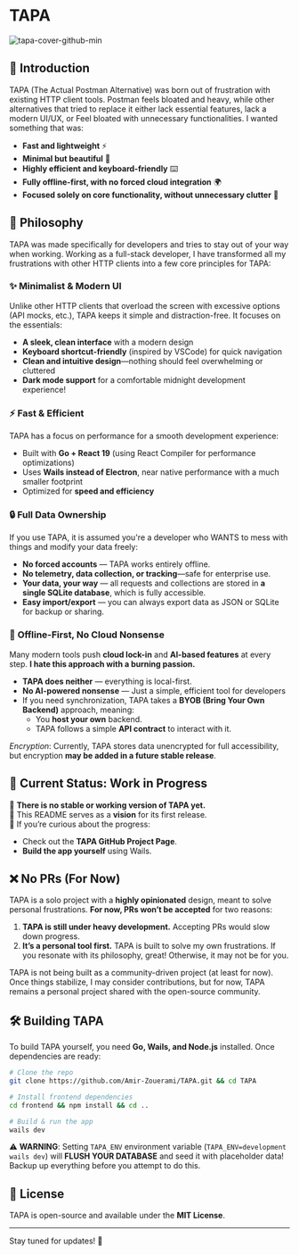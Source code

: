 # TAPA

![tapa-cover-github-min](https://github.com/user-attachments/assets/8f7bf40a-bcd4-492e-8526-257252d1118b)

## 🚀 Introduction
TAPA (The Actual Postman Alternative) was born out of frustration with existing HTTP client tools. Postman feels bloated and heavy, while other alternatives that tried to replace it either lack essential features, lack a modern UI/UX, or Feel bloated with unnecessary functionalities. I wanted something that was:

- **Fast and lightweight** ⚡
- **Minimal but beautiful** 🎨
- **Highly efficient and keyboard-friendly** ⌨️
- **Fully offline-first, with no forced cloud integration** 🌍
- **Focused solely on core functionality, without unnecessary clutter** 🧹

## 🎯 Philosophy

TAPA was made specifically for developers and tries to stay out of your way when working. Working as a full-stack developer, I have transformed all my frustrations with other HTTP clients into a few core principles for TAPA:

### ✨ **Minimalist & Modern UI**

Unlike other HTTP clients that overload the screen with excessive options (API mocks, etc.), TAPA keeps it simple and distraction-free. It focuses on the essentials:

- **A sleek, clean interface** with a modern design
- **Keyboard shortcut-friendly** (inspired by VSCode) for quick navigation
- **Clean and intuitive design**—nothing should feel overwhelming or cluttered
- **Dark mode support** for a comfortable midnight development experience!

### ⚡ **Fast & Efficient**

TAPA has a focus on performance for a smooth development experience:

- Built with **Go + React 19** (using React Compiler for performance optimizations)
- Uses **Wails instead of Electron**, near native performance with a much smaller footprint
- Optimized for **speed and efficiency**

### 🔒 **Full Data Ownership**

If you use TAPA, it is assumed you're a developer who WANTS to mess with things and modify your data freely:

- **No forced accounts** — TAPA works entirely offline.
- **No telemetry, data collection, or tracking**—safe for enterprise use.
- **Your data, your way** — all requests and collections are stored in **a single SQLite database**, which is fully accessible.
- **Easy import/export** — you can always export data as JSON or SQLite for backup or sharing.


### 🔌 **Offline-First, No Cloud Nonsense**

Many modern tools push **cloud lock-in** and **AI-based features** at every step. **I hate this approach with a burning passion.**

- **TAPA does neither** — everything is local-first.
- **No AI-powered nonsense** — Just a simple, efficient tool for developers
- If you need synchronization, TAPA takes a **BYOB (Bring Your Own Backend)** approach, meaning:
  - You **host your own** backend.
  - TAPA follows a simple **API contract** to interact with it.

_Encryption_: Currently, TAPA stores data unencrypted for full accessibility, but encryption **may be added in a future stable release**.

## 🚧 Current Status: Work in Progress
🔹 **There is no stable or working version of TAPA yet.**  
🔹 This README serves as a **vision** for its first release.  
🔹 If you’re curious about the progress:
- Check out the **TAPA GitHub Project Page**.
- **Build the app yourself** using Wails.

## ❌ No PRs (For Now)

TAPA is a solo project with a **highly opinionated** design, meant to solve personal frustrations. **For now, PRs won’t be accepted** for two reasons:

1. **TAPA is still under heavy development.** Accepting PRs would slow down progress.
2. **It’s a personal tool first.** TAPA is built to solve my own frustrations. If you resonate with its philosophy, great! Otherwise, it may not be for you.

TAPA is not being built as a community-driven project (at least for now). Once things stabilize, I may consider contributions, but for now, TAPA remains a personal project shared with the open-source community.


## 🛠️ Building TAPA
To build TAPA yourself, you need **Go, Wails, and Node.js** installed. Once dependencies are ready:
```bash
# Clone the repo
git clone https://github.com/Amir-Zouerami/TAPA.git && cd TAPA

# Install frontend dependencies
cd frontend && npm install && cd ..

# Build & run the app
wails dev
```

⚠️ **WARNING**: Setting `TAPA_ENV` environment variable (`TAPA_ENV=development wails dev`) will **FLUSH YOUR DATABASE** and seed it with placeholder data! Backup up everything before you attempt to do this. 

## 📜 License
TAPA is open-source and available under the **MIT License**.

---

Stay tuned for updates! 🚀
